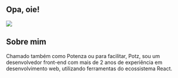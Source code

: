 ## Opa, oie! 

<img src="[{BadgeURLHere}](https://img.shields.io/badge/React-20232A?style=for-the-badge&logo=react&logoColor=61DAFB)" />

## Sobre mim
Chamado também como Potenza ou para facilitar, Potz, sou um desenvolvedor front-end com mais de 2 anos de experiência em desenvolvimento web, utilizando ferramentas do ecossistema React.

<!--
**PedroPotenza/PedroPotenza** is a ✨ _special_ ✨ repository because its `README.md` (this file) appears on your GitHub profile.

Here are some ideas to get you started:

- 🔭 I’m currently working on ...
- 🌱 I’m currently learning ...
- 👯 I’m looking to collaborate on ...
- 🤔 I’m looking for help with ...
- 💬 Ask me about ...
- 📫 How to reach me: ...
- 😄 Pronouns: ...
- ⚡ Fun fact: ...
-->
